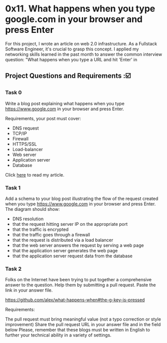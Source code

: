 # 0x11. What happens when you type google.com in your browser and press Enter


For this project, I wrote an article on web 2.0 infrastructure. As a Fullstack Software Engineer, it's crucial to grasp this concept. I applied my networking skills learned in the past month to answer the common interview question: "What happens when you type a URL and hit 'Enter' in 

## Project Questions and Requirements :☑️

### Task 0

Write a blog post explaining what happens when you type https://www.google.com in your browser and press Enter.

Requirements, your post must cover:
- DNS request
- TCP/IP
- Firewall
- HTTPS/SSL
- Load-balancer
- Web server
- Application server
- Database

Click [here](http://www.linkedin.com/pulse/what-happens-when-you-type-googlecom-your-browser-press-quao-naixe) to read my article.

### Task 1
Add a schema to your blog post illustrating the flow of the request created when you type https://www.google.com in your browser and press Enter.\
The diagram should show:
- DNS resolution
- that the request hitting server IP on the appropriate port
- that the traffic is encrypted
- that the traffic goes through a firewall
- that the request is distributed via a load balancer
- that the web server answers the request by serving a web page
- that the application server generates the web page
- that the application server request data from the database

### Task 2
Folks on the Internet have been trying to put together a comprehensive answer to the question. Help them by submitting a pull request. Paste the link in your answer file.

https://github.com/alex/what-happens-when#the-g-key-is-pressed

Requirements:

The pull request must bring meaningful value (not a typo correction or style improvement)
Share the pull request URL in your answer file and in the field below
Please, remember that these blogs must be written in English to further your technical ability in a variety of settings.

